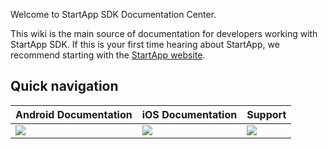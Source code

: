 Welcome to StartApp SDK Documentation Center.

This wiki is the main source of documentation for developers working with StartApp SDK. If this is your first time hearing about StartApp, we recommend starting with the [StartApp website](http://startapp.com/).

## Quick navigation

| Android Documentation   |  iOS Documentation   | Support                       
|---|---|---
| [<img src="https://raw.githubusercontent.com/wiki/StartApp-SDK/Documentation/images/android-icon.png">](Android-InApp-&-InApp-Plus-Documentation) | [<img src="https://raw.githubusercontent.com/wiki/StartApp-SDK/Documentation/images/ios-icon.png">](iOS-InApp-Documentation)| [<img src="https://raw.githubusercontent.com/wiki/StartApp-SDK/Documentation/images/support-icon.png" >](https://support.startapp.com/home) 

